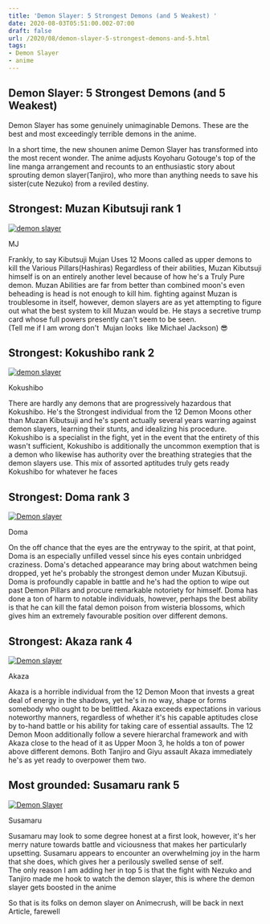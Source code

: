 ```yaml
---
title: 'Demon Slayer: 5 Strongest Demons (and 5 Weakest) '
date: 2020-08-03T05:51:00.002-07:00
draft: false
url: /2020/08/demon-slayer-5-strongest-demons-and-5.html
tags: 
- Demon Slayer
- anime
---
```


Demon Slayer: 5 Strongest Demons (and 5 Weakest) 
-------------------------------------------------

  
Demon Slayer has some genuinely unimaginable Demons. These are the best and most exceedingly terrible demons in the anime.  
  
In a short time, the new shounen anime Demon Slayer has transformed into the most recent wonder. The anime adjusts Koyoharu Gotouge's top of the line manga arrangement and recounts to an enthusiastic story about sprouting demon slayer(Tanjiro), who more than anything needs to save his sister(cute Nezuko) from a reviled destiny.  
  

Strongest: Muzan Kibutsuji rank 1 
----------------------------------

  

  

[![demon slayer](https://1.bp.blogspot.com/-pBf-Om2YmAo/XygGVIwri_I/AAAAAAAACmQ/eHM1hXBB9qAUdTCTIuYecuHFlz8A3OP4QCLcBGAsYHQ/s1600-rw/Muzan_colored_body.png "demon slayer")](https://1.bp.blogspot.com/-pBf-Om2YmAo/XygGVIwri_I/AAAAAAAACmQ/eHM1hXBB9qAUdTCTIuYecuHFlz8A3OP4QCLcBGAsYHQ/s1600-rw/Muzan_colored_body.png)

MJ

  
Frankly, to say Kibutsuji Mujan Uses 12 Moons called as upper demons to kill the Various Pillars(Hashiras) Regardless of their abilities, Muzan Kibutsuji himself is on an entirely another level because of how he's a Truly Pure demon. Muzan Abilities are far from better than combined moon's even beheading is head is not enough to kill him. fighting against Muzan is troublesome in itself, however, demon slayers are as yet attempting to figure out what the best system to kill Muzan would be. He stays a secretive trump card whose full powers presently can't seem to be seen.  
(Tell me if I am wrong don't  Mujan looks  like Michael Jackson) 😎  

Strongest: Kokushibo rank 2 
----------------------------

[![demon slayer](https://1.bp.blogspot.com/-A-qryux5OGM/XygGVxAGlHI/AAAAAAAACmg/o3TikwFVrzcv-Mzv4qvCD54YzpuDgc0GQCPcBGAYYCw/s1600-rw/kokushibo-kimetsu-no-yaiba-upper-moon-one-uhdpaper.com-4K-5.91-wp.thumbnail.jpg "demon slayer")](https://1.bp.blogspot.com/-A-qryux5OGM/XygGVxAGlHI/AAAAAAAACmg/o3TikwFVrzcv-Mzv4qvCD54YzpuDgc0GQCPcBGAYYCw/s1600-rw/kokushibo-kimetsu-no-yaiba-upper-moon-one-uhdpaper.com-4K-5.91-wp.thumbnail.jpg)

Kokushibo

  

  
There are hardly any demons that are progressively hazardous that Kokushibo. He's the Strongest individual from the 12 Demon Moons other than Muzan Kibutsuji and he's spent actually several years warring against demon slayers, learning their stunts, and idealizing his procedure. Kokushibo is a specialist in the fight, yet in the event that the entirety of this wasn't sufficient, Kokushibo is additionally the uncommon exemption that is a demon who likewise has authority over the breathing strategies that the demon slayers use. This mix of assorted aptitudes truly gets ready Kokushibo for whatever he faces  
  

Strongest: Doma rank 3 
-----------------------

[![Demon slayer](https://1.bp.blogspot.com/-L0tOqKpC1kU/XygGUriX5HI/AAAAAAAACmg/qjvIlDA5hZMMqSZ4uPqDNZM5iZ3c3R5GACPcBGAYYCw/s1600-rw/doma-upper-moon-two-kimetsu-no-yaiba-uhdpaper.com-4K-5.1062-wp.thumbnail.jpg "demon slayer")](https://1.bp.blogspot.com/-L0tOqKpC1kU/XygGUriX5HI/AAAAAAAACmg/qjvIlDA5hZMMqSZ4uPqDNZM5iZ3c3R5GACPcBGAYYCw/s1600/doma-upper-moon-two-kimetsu-no-yaiba-uhdpaper.com-4K-5.1062-wp.thumbnail.jpg)

Doma

  
On the off chance that the eyes are the entryway to the spirit, at that point, Doma is an especially unfilled vessel since his eyes contain unbridged craziness. Doma's detached appearance may bring about watchmen being dropped, yet he's probably the strongest demon under Muzan Kibutsuji. Doma is profoundly capable in battle and he's had the option to wipe out past Demon Pillars and procure remarkable notoriety for himself. Doma has done a ton of harm to notable individuals, however, perhaps the best ability is that he can kill the fatal demon poison from wisteria blossoms, which gives him an extremely favourable position over different demons.  
  

Strongest: Akaza rank 4 
------------------------

[![Demon slayer](https://1.bp.blogspot.com/-EENrfxYIJPA/XygGU8iWLQI/AAAAAAAACmc/WB1gLE43L9kIVJMtFvPls3IW0gV3RiyQwCPcBGAYYCw/s1600-rw/8a27794c3d9713f6178cf97f5f5e1168c5af7cecr1-1125-1122v2_uhq.jpg "Demon slayer")](https://1.bp.blogspot.com/-EENrfxYIJPA/XygGU8iWLQI/AAAAAAAACmc/WB1gLE43L9kIVJMtFvPls3IW0gV3RiyQwCPcBGAYYCw/s1600-rw/8a27794c3d9713f6178cf97f5f5e1168c5af7cecr1-1125-1122v2_uhq.jpg)

Akaza

  
Akaza is a horrible individual from the 12 Demon Moon that invests a great deal of energy in the shadows, yet he's in no way, shape or forms somebody who ought to be belittled. Akaza exceeds expectations in various noteworthy manners, regardless of whether it's his capable aptitudes close by to-hand battle or his ability for taking care of essential assaults. The 12 Demon Moon additionally follow a severe hierarchal framework and with Akaza close to the head of it as Upper Moon 3, he holds a ton of power above different demons. Both Tanjiro and Giyu assault Akaza immediately he's as yet ready to overpower them two.  
  

Most grounded: Susamaru rank 5 
-------------------------------

[![Demon Slayer](https://1.bp.blogspot.com/-R_k-v2f7Abo/XygGVrBbo4I/AAAAAAAACmc/i97NZ3DeCvQNovSxHDzrb3MdM_SgmyhBwCPcBGAYYCw/s1600-rw/kimetsu-no-yaiba-09-large-18.jpg "Demon slayer")](https://1.bp.blogspot.com/-R_k-v2f7Abo/XygGVrBbo4I/AAAAAAAACmc/i97NZ3DeCvQNovSxHDzrb3MdM_SgmyhBwCPcBGAYYCw/s1600-rw/kimetsu-no-yaiba-09-large-18.jpg)

Susamaru

  
Susamaru may look to some degree honest at a first look, however, it's her merry nature towards battle and viciousness that makes her particularly upsetting. Susamaru appears to encounter an overwhelming joy in the harm that she does, which gives her a perilously swelled sense of self.  
The only reason I am adding her in top 5 is that the fight with Nezuko and Tanjiro made me hook to watch the demon slayer, this is where the demon slayer gets boosted in the anime  
  
So that is its folks on demon slayer on Animecrush, will be back in next Article, farewell